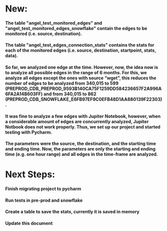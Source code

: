 # New:

#### The table "angel_test_monitored_edges" and "angel_test_monitored_edges_snowflake" contain the edges to be monitored (i.e. source, destination).
#### The table "angel_test_edges_connection_stats" contains the stats for each of the monitored edges (i.e. source, destination, startpoint, stats, data).
#### So far, we analyzed one edge at the time. However, now, the idea now is to analyze all possible edges in the range of 6 months. For this, we analyze all edges except the ones with source “wget”, this reduces the number of edges to be analyzed from 340,015 to 599 (PREPROD_CDB_PREPROD_9593B140CA75F1259DD584236657F2A996A6FA2A14B603FF) and from 340,015 to 862 (PREPROD_CDB_SNOWFLAKE_E6FB97EF9C0EFB48D1AA880139F22303).
#### It was fine to analyze a few edges with Jupiter Notebook, however, when a considerable amount of edges are concurrently analyzed, Jupiter Notbook does not work properly. Thus, we set up our project and started testing with Pycharm.
#### The parameters were the source, the destination, and the starting time and ending time. Now, the parameters are only the starting and ending time (e.g. one hour range) and all edges in the time-frame are analyzed.


# Next Steps:

#### Finish migrating project to pycharm
#### Run tests in pre-prod and snowflake
#### Create a table to save the stats, currently it is saved in memory
#### Update this document
